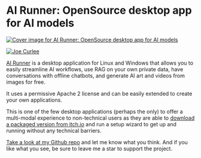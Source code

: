 # AI Runner: OpenSource desktop app for AI models

[![Cover image for AI Runner: OpenSource desktop app for AI models](https://media2.dev.to/dynamic/image/width=1000,height=420,fit=cover,gravity=auto,format=auto/https%3A%2F%2Fi.imgur.com%2FQKlWTwE.png)](https://media2.dev.to/dynamic/image/width=1000,height=420,fit=cover,gravity=auto,format=auto/https%3A%2F%2Fi.imgur.com%2FQKlWTwE.png)

[![Joe Curlee](https://media2.dev.to/dynamic/image/width=50,height=50,fit=cover,gravity=auto,format=auto/https%3A%2F%2Fdev-to-uploads.s3.amazonaws.com%2Fuploads%2Fuser%2Fprofile_image%2F130235%2F8e8c0e3f-ad50-43b7-88e8-8f993a42ca5a.png)](https://dev.to/w4ffl35)

[AI Runner](https://github.com/Capsize-Games/airunner) is a desktop application for Linux and Windows that allows you to easily streamline AI workflows, use RAG on your own private data, have conversations with offline chatbots, and generate AI art and videos from images for free.

It uses a permissive Apache 2 license and can be easily extended to create your own applications.

This is one of the few desktop applications (perhaps the only) to offer a multi-modal experience to non-technical users as they are able to [download a packaged version from itch.io](https://capsizegames.itch.io/ai-runner) and run a setup wizard to get up and running without any technical barriers.

[Take a look at my Github repo](https://github.com/Capsize-Games/airunner) and let me know what you think. And if you like what you see, be sure to leave me a star to support the project.